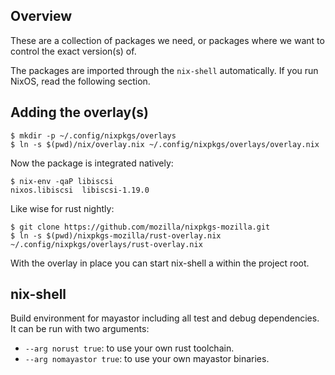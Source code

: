 ## Overview

These are a collection of packages we need, or packages where we
want to control the exact version(s) of.

The packages are imported through the `nix-shell` automatically. If you
run NixOS, read the following section.

## Adding the overlay(s)
```
$ mkdir -p ~/.config/nixpkgs/overlays
$ ln -s $(pwd)/nix/overlay.nix ~/.config/nixpkgs/overlays/overlay.nix
```

Now the package is integrated natively:

```
$ nix-env -qaP libiscsi
nixos.libiscsi  libiscsi-1.19.0
```

Like wise for rust nightly:

```
$ git clone https://github.com/mozilla/nixpkgs-mozilla.git
$ ln -s $(pwd)/nixpkgs-mozilla/rust-overlay.nix ~/.config/nixpkgs/overlays/rust-overlay.nix
```

With the overlay in place you can start nix-shell a within the project root.

## nix-shell

Build environment for mayastor including all test and debug dependencies.
It can be run with two arguments:

* `--arg norust true`: to use your own rust toolchain.
* `--arg nomayastor true`: to use your own mayastor binaries.
